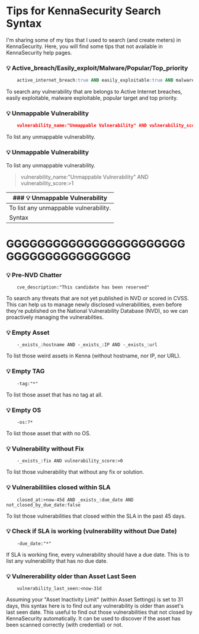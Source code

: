 # Tips for KennaSecurity Search Syntax

I'm sharing some of my tips that I used to search (and create meters) in KennaSecurity. Here, you will find some tips that not available in KennaSecurity help pages.


### :bulb: Active_breach/Easily_exploit/Malware/Popular/Top_priority
```sql
    active_internet_breach:true AND easily_exploitable:true AND malware_exploitable:true AND popular_target:true AND top_priority:true
```
To search any vulnerability that are belongs to Active Internet breaches, easily exploitable, malware exploitable, popular target and top priority.


### :bulb: Unmappable Vulnerability
```json
    vulnerability_name:"Unmappable Vulnerability" AND vulnerability_score:>1
```
To list any unmappable vulnerability. 


### :bulb: Unmappable Vulnerability
To list any unmappable vulnerability. 
>  vulnerability_name:"Unmappable Vulnerability" AND vulnerability_score:>1



| ### :bulb: Unmappable Vulnerability |
| --- |
| To list any unmappable vulnerability.  |
| Syntax | vulnerability_name:"Unmappable Vulnerability" AND vulnerability_score:>1 |

# GGGGGGGGGGGGGGGGGGGGGGGGGGGGGGGGGGGGGGG

### :bulb: Pre-NVD Chatter 
```
    cve_description:"This candidate has been reserved"
```
To search any threats that are not yet published in NVD or scored in CVSS. This can help us to manage newly disclosed vulnerabilities, even before they're published on the National Vulnerability Database (NVD), so we can proactively managing the vulnerabilties.


### :bulb: Empty Asset
```
    -_exists_:hostname AND -_exists_:IP AND -_exists_:url
```
To list those weird assets in Kenna (without hostname, nor IP, nor URL).


### :bulb: Empty TAG 
```
    -tag:"*"
```
To list those asset that has no tag at all. 


### :bulb: Empty OS 
```
    -os:?*
```
To list those asset that with no OS.


### :bulb: Vulnerability without Fix
```
    -_exists_:fix AND vulnerability_score:>0 
```
To list those vulnerability that without any fix or solution.


### :bulb: Vulnerabilitiies closed within SLA 
```
    closed_at:>now-45d AND _exists_:due_date AND not_closed_by_due_date:false
```
To list those vulnerabilities that closed within the SLA in the past 45 days. 


### :bulb: Check if SLA is working (vulnerability without Due Date)
```
    -due_date:"*"
```
 If SLA is working fine, every vulnerability should have a due date. This is to list any vulnerability that has no due date. 


### :bulb: Vulnererability older than Asset Last Seen
```
    vulnerability_last_seen:<now-31d
```
Assuming your "Asset Inactivity Limit" (within Asset Settings) is set to 31 days, this syntax here is to find out any vulnerability is older than asset's last seen date. This useful to find out those vulnerabilities that not closed by KennaSecurity automatically. It can be used to discover if the asset has been scanned correctly (with credential) or not.



